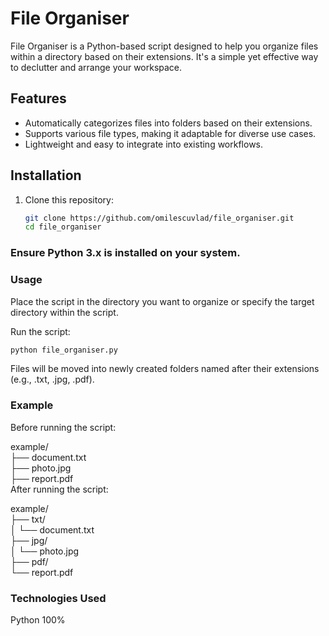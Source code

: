 # File Organiser

File Organiser is a Python-based script designed to help you organize files within a directory based on their extensions. It's a simple yet effective way to declutter and arrange your workspace.

## Features

- Automatically categorizes files into folders based on their extensions.
- Supports various file types, making it adaptable for diverse use cases.
- Lightweight and easy to integrate into existing workflows.

## Installation

1. Clone this repository:
   ```bash
   git clone https://github.com/omilescuvlad/file_organiser.git
   cd file_organiser
### Ensure Python 3.x is installed on your system.

### Usage
Place the script in the directory you want to organize or specify the target directory within the script.

Run the script:
   ```bash
   python file_organiser.py
   ```

Files will be moved into newly created folders named after their extensions (e.g., .txt, .jpg, .pdf).

### Example

Before running the script:

example/<br>
├── document.txt<br>
├── photo.jpg<br>
├── report.pdf<br>
After running the script:

example/<br>
├── txt/<br>
│   └── document.txt<br>
├── jpg/<br>
│   └── photo.jpg<br>
├── pdf/<br>
    └── report.pdf<br>
    
### Technologies Used
Python 100%


